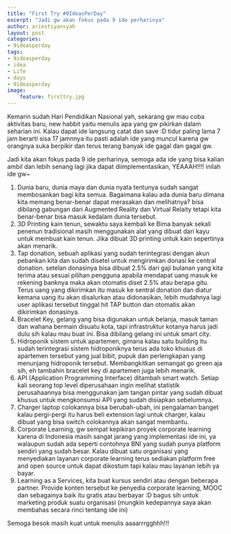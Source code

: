 ```yaml
---
title: "First Try #9IdeasPerDay"
excerpt: "Jadi gw akan fokus pada 9 ide perharinya"
author: ariestiyansyah
layout: post
categories:
- 9ideasperday
tags:
- 9ideasperday
- idea
- Life
- days
- 9ideasperday
image:
	feature: firsttry.jpg
---
```


Kemarin sudah Hari Pendidikan Nasional yah, sekarang gw mau coba aktivitas baru, new habbit yaitu menulis apa yang gw pikirkan dalam seharian ini. Kalau dapat ide langsung catat dan save :D tidur paling lama 7 jam berarti sisa 17 jamnnya itu pasti adalah ide yang muncul karena gw orangnya suka berpikir dan terus terang banyak ide gagal dan gagal gw.

Jadi kita akan fokus pada 9 ide perharinya, semoga ada ide yang bisa kalian ambil dan lebih senang lagi jika dapat diimplementasikan, YEAAAH!!!! inilah ide gw~

1. Dunia baru, dunia maya dan dunia nyata tentunya sudah sangat membosankan bagi kita semua. Bagaimana kalau ada dunia baru dimana kita memang benar-benar dapat merasakan dan melihatnya? bisa dibilang gabungan dari Augmented Reality dan Virtual Relaity tetapi kita benar-benar bisa masuk kedalam dunia tersebut.
2. 3D Printing kain tenun, sewaktu saya kembali ke Bima banyak sekali penenun tradisional masih menggunakan alat yang dibuat dari kayu untuk membuat kain tenun. Jika dibuat 3D printing untuk kain sepertinya akan menarik.
3. Tap donation, sebuah aplikasi yang sudah terintegrasi dengan akun pebankan kita dan sudah disetel untuk mengirimkan donasi ke central donation. setelan donasinya bisa dibuat 2.5% dari gaji bulanan yang kita terima atau sesuai pilihan pengguna apabila mendapat uang masuk ke rekening banknya maka akan otomatis diset 2.5% atau berapa gitu. Terus uang yang dikirimkan itu masuk ke sentral donation dan diatur kemana uang itu akan disalurkan atau didonasikan, lebih mudahnya lagi user aplikasi tersebut tinggal hit TAP button dan otomatis akan dikirimkan donasinya.
4. Bracelet Key, gelang yang bisa digunakan untuk belanja, masuk taman dan wahana bermain disuatu kota, tapi infrastruktur kotanya harus jadi dulu sih kalau mau buat ini. Bisa dibilang gelang ini untuk smart city.
5. Hidroponik sistem untuk apartemen, gimana kalau satu building itu sudah terintegrasi sistem hidroponiknya terus ada toko khusus di apartemen tersebut yang jual bibit, pupuk dan perlengkapan yang menunjang hidroponik tersebut. Membangkitkan semangat go green aja sih, eh tambahin bracelet key di apartemen juga lebih menarik.
6. API (Application Programming Interface) ditambah smart watch. Setiap kali seorang top level diperusahaan ingin melihat statistik perusahaannya bisa menggunakan jam tangan pintar yang sudah dibuat khusus untuk mengkonsumsi API yang sudah disiapkan sebelumnya.
7. Charger laptop colokannya bisa berubah-ubah, ini pengalaman banget kalau pergi-pergi itu harus beli extension lagi untuk charger, kalau dibuat yang bisa switch colokannya akan sangat membantu.
8. Corporate Learning, gw sempat kepikiran proyek corporate learning karena di Indonesia masih sangat jarang yang implementasi ide ini, ya walaupun sudah ada seperti contohnya BNI yang sudah punya platform sendiri yang sudah besar. Kalau dibuat satu organisasi yang menyediakan layanan corporate learning terus sediakan platform free and open source untuk dapat dikostum tapi kalau mau layanan lebih ya bayar.
9. Learning as a Services, kita buat kursus sendiri atau dengan beberapa partner. Provide konten tersebut ke penyedia corporate learning, MOOC dan sebagainya baik itu gratis atau berbayar :D bagus sih untuk marketing produk suatu organisasi (mungkin kedepannya saya akan membahas secara rinci tentang ide ini)


Semoga besok masih kuat untuk menulis aaaarrrgghhh!!!
